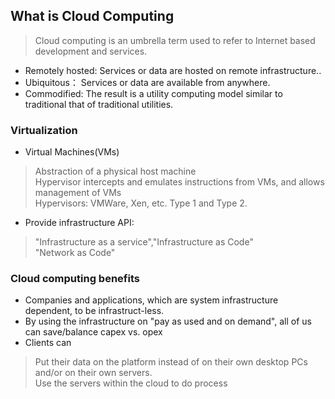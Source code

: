 ## What is Cloud Computing

> Cloud computing is an umbrella term used to refer to Internet based development and services.

- Remotely hosted: Services or data are hosted on remote infrastructure..
- Ubiquitous： Services or data are available from anywhere.
- Commodified: The result is a utility computing model similar to traditional that of traditional utilities.

### Virtualization

- Virtual Machines(VMs)
> Abstraction of a physical host machine<br>
Hypervisor intercepts and emulates instructions from VMs, and allows management of VMs<br>
Hypervisors: VMWare, Xen, etc. Type 1 and Type 2.

- Provide infrastructure API:
> "Infrastructure as a service","Infrastructure as Code"<br>
"Network as Code"

### Cloud computing benefits

- Companies and applications, which are system infrastructure dependent, to be infrastruct-less.<br>
- By using the infrastructure on "pay as used and on demand", all of us can save/balance capex vs. opex
- Clients can 
> Put their data on the platform instead of on their own desktop PCs and/or on their own servers.<br>
Use the servers within the cloud to do process

